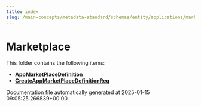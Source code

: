```yaml
---
title: index
slug: /main-concepts/metadata-standard/schemas/entity/applications/marketplace
---
```


# Marketplace

This folder contains the following items:

- [**AppMarketPlaceDefinition**](/main-concepts/metadata-standard/schemas/entity/applications/marketplace/appmarketplacedefinition)
- [**CreateAppMarketPlaceDefinitionReq**](/main-concepts/metadata-standard/schemas/entity/applications/marketplace/createappmarketplacedefinitionreq)


Documentation file automatically generated at 2025-01-15 09:05:25.266839+00:00.
